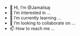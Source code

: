 - 👋 Hi, I’m @Jamalisaj
- 👀 I’m interested in ...
- 🌱 I’m currently learning ...
- 💞️ I’m looking to collaborate on ...
- 📫 How to reach me ...

<!---
Jamalisaj/Jamalisaj is a ✨ special ✨ repository because its `README.md` (this file) appears on your GitHub profile.
You can click the Preview link to take a look at your changes.
--->
